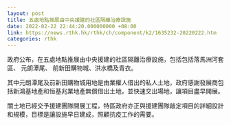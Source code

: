 ```yaml
---
layout: post
title: 五處地點推展由中央援建的社區隔離治療設施
date: 2022-02-22 22:44:20.000000000 +08:00
link: https://news.rthk.hk/rthk/ch/component/k2/1635232-20220222.htm
categories: rthk
---
```


政府公布，在五處地點推展由中央援建的社區隔離治療設施，包括包括落馬洲河套區、  元朗潭尾、 前新田購物城、洪水橋及青衣。

其中元朗潭尾及前新田購物城用地是由業權人借出的私人土地，政府感謝發展商包括新鴻基地產和恒基兆業地產無償借出土地，並快速交出場地，讓項目盡早開展。
 
關土地已經交予援建團隊開展工程，特區政府亦正與援建團隊敲定項目的詳細設計和規模，目標是讓設施早日建成，照顧抗疫工作的需要。
